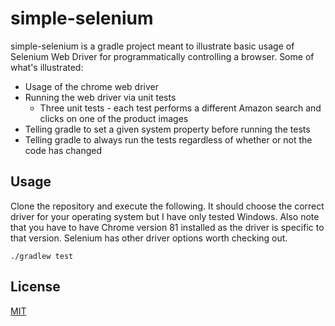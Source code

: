 # simple-selenium

simple-selenium is a gradle project meant to illustrate basic usage of Selenium Web Driver for programmatically controlling a browser.  Some of what's illustrated:

* Usage of the chrome web driver
* Running the web driver via unit tests
    * Three unit tests - each test performs a different Amazon search and clicks on one of the product images
* Telling gradle to set a given system property before running the tests
* Telling gradle to always run the tests regardless of whether or not the code has changed

## Usage

Clone the repository and execute the following.  It should choose the correct driver for your operating system but I have only tested Windows.  Also note that you have to have Chrome version 81 installed as the driver is specific to that version.  Selenium has other driver options worth checking out.

```
./gradlew test
```

## License
[MIT](https://choosealicense.com/licenses/mit/)